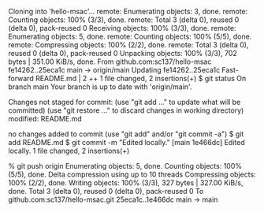 Cloning into 'hello-msac'...
remote: Enumerating objects: 3, done.
remote: Counting objects: 100% (3/3), done.
remote: Total 3 (delta 0), reused 0 (delta 0), pack-reused 0
Receiving objects: 100% (3/3), done.
remote: Enumerating objects: 5, done.
remote: Counting objects: 100% (5/5), done.
remote: Compressing objects: 100% (2/2), done.
remote: Total 3 (delta 0), reused 0 (delta 0), pack-reused 0
Unpacking objects: 100% (3/3), 702 bytes | 351.00 KiB/s, done.
From github.com:sc137/hello-msac
   fe14262..25eca1c  main       -> origin/main
Updating fe14262..25eca1c
Fast-forward
 README.md | 2 ++
 1 file changed, 2 insertions(+)
$ git status
On branch main
Your branch is up to date with 'origin/main'.

Changes not staged for commit:
  (use "git add ..." to update what will be committed)
  (use "git restore ..." to discard changes in working directory)
    modified:   README.md

no changes added to commit (use "git add" and/or "git commit -a")
$ git add README.md 
$ git commit -m "Edited locally."
[main 1e466dc] Edited locally.
 1 file changed, 2 insertions(+)

 % git push origin
Enumerating objects: 5, done.
Counting objects: 100% (5/5), done.
Delta compression using up to 10 threads
Compressing objects: 100% (2/2), done.
Writing objects: 100% (3/3), 327 bytes | 327.00 KiB/s, done.
Total 3 (delta 0), reused 0 (delta 0), pack-reused 0
To github.com:sc137/hello-msac.git
   25eca1c..1e466dc  main -> main
